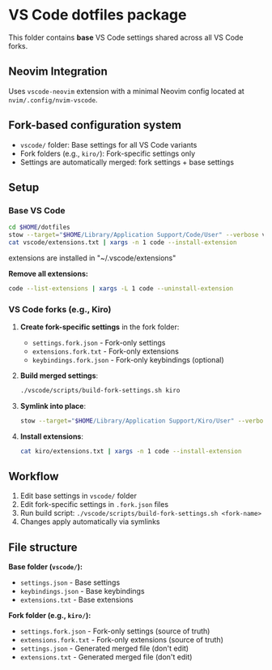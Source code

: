 # VS Code dotfiles package

This folder contains **base** VS Code settings shared across all VS Code forks.

## Neovim Integration

Uses `vscode-neovim` extension with a minimal Neovim config located at `nvim/.config/nvim-vscode`.

## Fork-based configuration system

- `vscode/` folder: Base settings for all VS Code variants
- Fork folders (e.g., `kiro/`): Fork-specific settings only
- Settings are automatically merged: fork settings + base settings

## Setup

### Base VS Code

```bash
cd $HOME/dotfiles
stow --target="$HOME/Library/Application Support/Code/User" --verbose vscode
cat vscode/extensions.txt | xargs -n 1 code --install-extension
```

extensions are installed in "~/.vscode/extensions"

**Remove all extensions:**

```bash
code --list-extensions | xargs -L 1 code --uninstall-extension
```

### VS Code forks (e.g., Kiro)

1. **Create fork-specific settings** in the fork folder:
   - `settings.fork.json` - Fork-only settings
   - `extensions.fork.txt` - Fork-only extensions
   - `keybindings.fork.json` - Fork-only keybindings (optional)

2. **Build merged settings**:

   ```bash
   ./vscode/scripts/build-fork-settings.sh kiro
   ```

3. **Symlink into place**:

   ```bash
   stow --target="$HOME/Library/Application Support/Kiro/User" --verbose kiro
   ```

4. **Install extensions**:
   ```bash
   cat kiro/extensions.txt | xargs -n 1 code --install-extension
   ```

## Workflow

1. Edit base settings in `vscode/` folder
2. Edit fork-specific settings in `.fork.json` files
3. Run build script: `./vscode/scripts/build-fork-settings.sh <fork-name>`
4. Changes apply automatically via symlinks

## File structure

**Base folder (`vscode/`):**

- `settings.json` - Base settings
- `keybindings.json` - Base keybindings
- `extensions.txt` - Base extensions

**Fork folder (e.g., `kiro/`):**

- `settings.fork.json` - Fork-only settings (source of truth)
- `extensions.fork.txt` - Fork-only extensions (source of truth)
- `settings.json` - Generated merged file (don't edit)
- `extensions.txt` - Generated merged file (don't edit)
